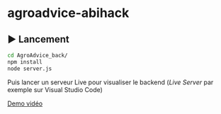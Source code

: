 # agroadvice-abihack

## ▶️ Lancement

```bash
cd AgroAdvice_back/
npm install
node server.js
```

Puis lancer un serveur Live pour visualiser le backend (_Live Server_ par exemple sur Visual Studio Code)

[Demo vidéo](https://drive.google.com/file/d/1ZGPq6tU4Tb6sXZTWd51t3Nv351KlODbk/view?usp=drive_link)
